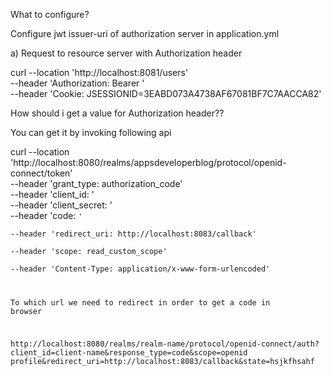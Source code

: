 What to configure?

Configure jwt issuer-uri of authorization server in application.yml


a) Request to resource server with Authorization header

curl --location 'http://localhost:8081/users' \
--header 'Authorization: Bearer <tokenValue>' \
--header 'Cookie: JSESSIONID=3EABD073A4738AF67081BF7C7AACCA82'

How should i get a value for Authorization header??

You can get it by invoking following api

curl --location 'http://localhost:8080/realms/appsdeveloperblog/protocol/openid-connect/token' \
--header 'grant_type: authorization_code' \
--header 'client_id: <client-app-id>' \
--header 'client_secret: <client-secret>' \
--header 'code: <code which you would see after login and while redirecting in browser if you are using>' \
--header 'redirect_uri: http://localhost:8083/callback' \
--header 'scope: read_custom_scope' \
--header 'Content-Type: application/x-www-form-urlencoded'

To which url we need to redirect in order to get a code in browser

http://localhost:8080/realms/realm-name/protocol/openid-connect/auth?client_id=client-name&response_type=code&scope=openid profile&redirect_uri=http://localhost:8083/callback&state=hsjkfhsahf

